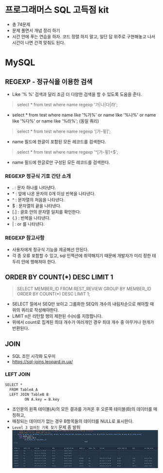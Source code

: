 # 프로그래머스 SQL 고득점 kit
- 총 74문제
- 문제 풀면서 개념 정리 하기
- 시간 안에 푸는 연습을 하자. 코드 정렬 하지 말고, 일단 답 위주로 구현해놓고 나서 시간이 나면 간격 맞춰도 된다.

# MySQL
## REGEXP - 정규식을 이용한 검색
- Like '% %' 검색과 달리 조금 더 다양한 검색을 할 수 있도록 도움을 준다.

> select * from test where name regexp '가|나|다|라';
- select * from test where name like '%가%' or name like '%나%' or name like '%다%' or name like '%라%'; (동일 쿼리)

> select * from test where name regexp '[가-힇]';
- name 필드에 한글이 포함된 모든 레코드를 검색한다.

> select * from test where name regexp '^[가-힇]+$';
- name 필드에 한글로만 구성된 모든 레코드를 검색한다.

### REGEXP 정규식 기호 간단 소개 
- \. : 문자 하나를 나타낸다.
- \* : 앞에 나온 문자의 0개 이상 반복을 나타낸다.
- \^ : 문자열의 처음을 나타낸다.
- \$ : 문자열의 끝을 나타낸다.
- \[.] : 괄호 안의 문자열 일치를 확인한다.
- \{.} : 반복을 나타낸다.
- \| : or 를 나타낸다.

### REGEXP 참고사항
- 사용자에게 정규식 기능을 제공해선 안된다.
- 각 종 오류 포함할 수 있고, sql 인젝션에 취약해지기 때문에 개발자가 미리 정한 테두리 안에 행해져야 한다.

## ORDER BY COUNT(*) DESC LIMIT 1
> SELECT MEMBER_ID FROM REST_REVIEW GROUP BY MEMBER_ID ORDER BY COUNT(*) DESC LIMIT 1;
- SELECT 절에서 SEQ만 보이고 그룹화한 SEQ의 개수의 내림차순으로 해야할 때 위의 쿼리로 작성해야한다.
- LIMIT n은 리턴할 행의 제한된 수(n)를 지정합니다.
- 위에서 count로 집계된 최대 개수가 여러개인 경우 최대 개수 중 아무거나 한개가 반환된다. 

## JOIN
- SQL 조인 시각화 도우미 
- https://sql-joins.leopard.in.ua/

### LEFT JOIN
```
SELECT * 
  FROM TableA A
  LEFT JOIN TableB B 
         ON A.key = B.key
```
- 조인문의 왼쪽 테이블(A)의 모든 결과를 가져온 후 오른쪽 테이블(B)의 데이터를 매칭하고, 
- 매칭되는 데이터가 없는 경우 B항목들의 데이터를 NULL로 표시한다.
- `Level 3 없어진 기록 찾기` 문제 중 발취
  ![img.png](../img/join_없어진기록찾기.png)
